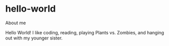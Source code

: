 # hello-world
About me

Hello World! I like coding, reading, playing Plants vs. Zombies, and hanging out with my younger sister.
